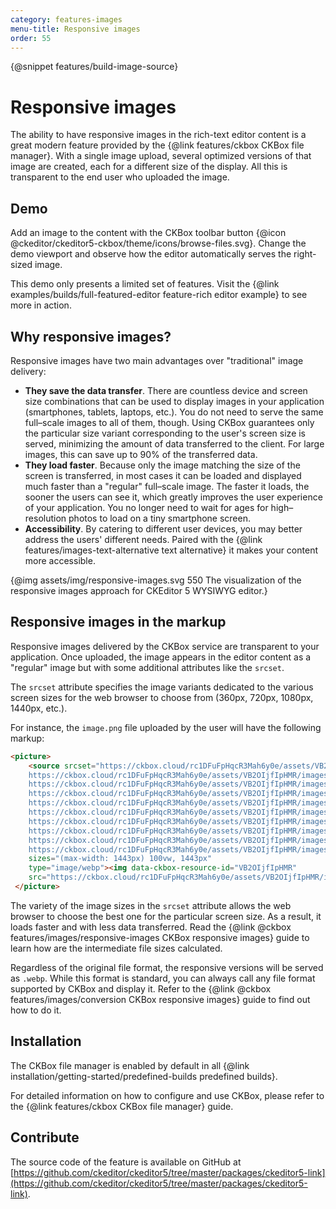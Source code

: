 ```yaml
---
category: features-images
menu-title: Responsive images
order: 55
---
```

{@snippet features/build-image-source}

# Responsive images

The ability to have responsive images in the rich-text editor content is a great modern feature provided by the {@link features/ckbox CKBox file manager}. With a single image upload, several optimized versions of that image are created, each for a different size of the display. All this is transparent to the end user who uploaded the image.

## Demo

Add an image to the content with the CKBox toolbar button {@icon @ckeditor/ckeditor5-ckbox/theme/icons/browse-files.svg}. Change the demo viewport and observe how the editor automatically serves the right-sized image.

<!-- {@snippet features/image-link} -->

<info-box info>
	This demo only presents a limited set of features. Visit the {@link examples/builds/full-featured-editor feature-rich editor example} to see more in action.
</info-box>


## Why responsive images?

Responsive images have two main advantages over "traditional" image delivery:

* **They save the data transfer**. There are countless device and screen size combinations that can be used to display images in your application (smartphones, tablets, laptops, etc.). You do not need to serve the same full–scale images to all of them, though. Using CKBox guarantees only the particular size variant corresponding to the user's screen size is served, minimizing the amount of data transferred to the client. For large images, this can save up to 90% of the transferred data.
* **They load faster**. Because only the image matching the size of the screen is transferred, in most cases it can be loaded and displayed much faster than a "regular" full–scale image. The faster it loads, the sooner the users can see it, which greatly improves the user experience of your application. You no longer need to wait for ages for high–resolution photos to load on a tiny smartphone screen.
* **Accessibility**. By catering to different user devices, you may better address the users' different needs. Paired with the {@link features/images-text-alternative text alternative} it makes your content more accessible.

{@img assets/img/responsive-images.svg 550 The visualization of the responsive images approach for CKEditor 5 WYSIWYG editor.}

## Responsive images in the markup

Responsive images delivered by the CKBox service are transparent to your application. Once uploaded, the image appears in the editor content as a "regular" image but with some additional attributes like the `srcset`.

The `srcset` attribute specifies the image variants dedicated to the various screen sizes for the web browser to choose from (360px, 720px, 1080px, 1440px, etc.).

For instance, the `image.png` file uploaded by the user will have the following markup:

```html
<picture>
	<source srcset="https://ckbox.cloud/rc1DFuFpHqcR3Mah6y0e/assets/VB2OIjfIpHMR/images/147.webp  147w,
	https://ckbox.cloud/rc1DFuFpHqcR3Mah6y0e/assets/VB2OIjfIpHMR/images/291.webp  291w,
	https://ckbox.cloud/rc1DFuFpHqcR3Mah6y0e/assets/VB2OIjfIpHMR/images/435.webp  435w,
	https://ckbox.cloud/rc1DFuFpHqcR3Mah6y0e/assets/VB2OIjfIpHMR/images/579.webp  579w,
	https://ckbox.cloud/rc1DFuFpHqcR3Mah6y0e/assets/VB2OIjfIpHMR/images/723.webp  723w,
	https://ckbox.cloud/rc1DFuFpHqcR3Mah6y0e/assets/VB2OIjfIpHMR/images/867.webp  867w,
	https://ckbox.cloud/rc1DFuFpHqcR3Mah6y0e/assets/VB2OIjfIpHMR/images/1011.webp  1011w,
	https://ckbox.cloud/rc1DFuFpHqcR3Mah6y0e/assets/VB2OIjfIpHMR/images/1155.webp  1155w,
	https://ckbox.cloud/rc1DFuFpHqcR3Mah6y0e/assets/VB2OIjfIpHMR/images/1299.webp  1299w,
	https://ckbox.cloud/rc1DFuFpHqcR3Mah6y0e/assets/VB2OIjfIpHMR/images/1443.webp 1443w"
	sizes="(max-width: 1443px) 100vw, 1443px"
	type="image/webp"><img data-ckbox-resource-id="VB2OIjfIpHMR"
	src="https://ckbox.cloud/rc1DFuFpHqcR3Mah6y0e/assets/VB2OIjfIpHMR/images/1443.png">
 </picture>
```

The variety of the image sizes in the `srcset` attribute allows the web browser to choose the best one for the particular screen size. As a result, it loads faster and with less data transferred. Read the {@link @ckbox features/images/responsive-images CKBox responsive images} guide to learn how are the intermediate file sizes calculated.

Regardless of the original file format, the responsive versions will be served as `.webp`. While this format is standard, you can always call any file format supported by CKBox and display it. Refer to the {@link @ckbox features/images/conversion CKBox responsive images} guide to find out how to do it.

## Installation

<info-box>
	The CKBox file manager is enabled by default in all {@link installation/getting-started/predefined-builds predefined builds}.
</info-box>

For detailed information on how to configure and use CKBox, please refer to the {@link features/ckbox CKBox file manager} guide.


## Contribute

The source code of the feature is available on GitHub at [https://github.com/ckeditor/ckeditor5/tree/master/packages/ckeditor5-link](https://github.com/ckeditor/ckeditor5/tree/master/packages/ckeditor5-link).
